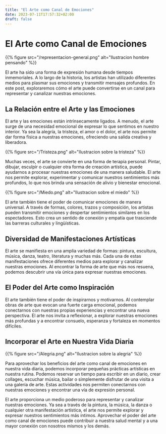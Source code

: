```yaml
---
title: "El Arte como Canal de Emociones"
date: 2023-07-11T17:57:32+02:00
draft: false
---
```

# El Arte como Canal de Emociones

{{% figure src="/representacion-general.png" alt="Ilustracion hombre pensando" %}}

El arte ha sido una forma de expresión humana desde tiempos inmemoriales. A lo largo de la historia, los artistas han utilizado diferentes medios para plasmar sus emociones y transmitir mensajes profundos. En este post, exploraremos cómo el arte puede convertirse en un canal para representar y canalizar nuestras emociones.

## La Relación entre el Arte y las Emociones
El arte y las emociones están intrínsecamente ligados. A menudo, el arte surge de una necesidad emocional de expresar lo que sentimos en nuestro interior. Ya sea la alegría, la tristeza, el amor o el dolor, el arte nos permite dar forma física a nuestras emociones, ofreciendo una salida creativa y liberadora.


{{% figure src="/Tristeza.png" alt="Ilustracion sobre la tristeza" %}}

Muchas veces, el arte se convierte en una forma de terapia personal. Pintar, dibujar, esculpir o cualquier otra forma de creación artística, puede ayudarnos a procesar nuestras emociones de una manera saludable. El arte nos permite explorar, experimentar y comunicar nuestros sentimientos más profundos, lo que nos brinda una sensación de alivio y bienestar emocional.

{{% figure src="/Miedo.png" alt="Ilustracion sobre el miedo" %}}

El arte también tiene el poder de comunicar emociones de manera universal. A través de formas, colores, trazos y composición, los artistas pueden transmitir emociones y despertar sentimientos similares en los espectadores. Esto crea un sentido de conexión y empatía que trasciende las barreras culturales y lingüísticas.

## Diversidad de Manifestaciones Artísticas
El arte se manifiesta en una amplia variedad de formas: pintura, escultura, música, danza, teatro, literatura y muchas más. Cada una de estas manifestaciones ofrece diferentes medios para explorar y canalizar nuestras emociones. Al encontrar la forma de arte que más nos resuena, podemos descubrir una vía única para expresar nuestras emociones.

## El Poder del Arte como Inspiración
El arte también tiene el poder de inspirarnos y motivarnos. Al contemplar obras de arte que evocan una fuerte carga emocional, podemos conectarnos con nuestras propias experiencias y encontrar una nueva perspectiva. El arte nos invita a reflexionar, a explorar nuestras emociones más profundas y a encontrar consuelo, esperanza y fortaleza en momentos difíciles.

## Incorporar el Arte en Nuestra Vida Diaria

{{% figure src="/Alegria.png" alt="Ilustracion sobre la alegria" %}}

Para aprovechar los beneficios del arte como canal de emociones en nuestra vida diaria, podemos incorporar pequeñas prácticas artísticas en nuestra rutina. Podemos reservar un tiempo para escribir en un diario, crear collages, escuchar música, bailar o simplemente disfrutar de una visita a una galería de arte. Estas actividades nos permiten conectarnos con nuestras emociones y encontrar una vía de expresión personal.


El arte proporciona un medio poderoso para representar y canalizar nuestras emociones. Ya sea a través de la pintura, la música, la danza o cualquier otra manifestación artística, el arte nos permite explorar y expresar nuestros sentimientos más íntimos. Aprovechar el poder del arte como canal de emociones puede contribuir a nuestra salud mental y a una mayor conexión con nosotros mismos y los demás.